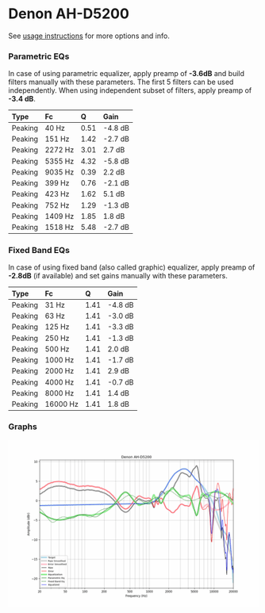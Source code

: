 # Denon AH-D5200
See [usage instructions](https://github.com/jaakkopasanen/AutoEq#usage) for more options and info.

### Parametric EQs
In case of using parametric equalizer, apply preamp of **-3.6dB** and build filters manually
with these parameters. The first 5 filters can be used independently.
When using independent subset of filters, apply preamp of **-3.4 dB**.

| Type    | Fc      |    Q | Gain    |
|:--------|:--------|:-----|:--------|
| Peaking | 40 Hz   | 0.51 | -4.8 dB |
| Peaking | 151 Hz  | 1.42 | -2.7 dB |
| Peaking | 2272 Hz | 3.01 | 2.7 dB  |
| Peaking | 5355 Hz | 4.32 | -5.8 dB |
| Peaking | 9035 Hz | 0.39 | 2.2 dB  |
| Peaking | 399 Hz  | 0.76 | -2.1 dB |
| Peaking | 423 Hz  | 1.62 | 5.1 dB  |
| Peaking | 752 Hz  | 1.29 | -1.3 dB |
| Peaking | 1409 Hz | 1.85 | 1.8 dB  |
| Peaking | 1518 Hz | 5.48 | -2.7 dB |

### Fixed Band EQs
In case of using fixed band (also called graphic) equalizer, apply preamp of **-2.8dB**
(if available) and set gains manually with these parameters.

| Type    | Fc       |    Q | Gain    |
|:--------|:---------|:-----|:--------|
| Peaking | 31 Hz    | 1.41 | -4.8 dB |
| Peaking | 63 Hz    | 1.41 | -3.0 dB |
| Peaking | 125 Hz   | 1.41 | -3.3 dB |
| Peaking | 250 Hz   | 1.41 | -1.3 dB |
| Peaking | 500 Hz   | 1.41 | 2.0 dB  |
| Peaking | 1000 Hz  | 1.41 | -1.7 dB |
| Peaking | 2000 Hz  | 1.41 | 2.9 dB  |
| Peaking | 4000 Hz  | 1.41 | -0.7 dB |
| Peaking | 8000 Hz  | 1.41 | 1.4 dB  |
| Peaking | 16000 Hz | 1.41 | 1.8 dB  |

### Graphs
![](./Denon%20AH-D5200.png)